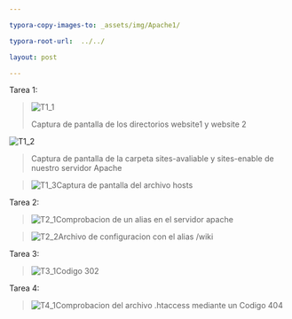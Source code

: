 ```yaml
---

typora-copy-images-to: _assets/img/Apache1/

typora-root-url:  ../../

layout: post

---
```


Tarea 1:

> ![T1_1](/guillermovg-ciber/_assets/img/Apache1/T1_1.png)
>
> 
>
> Captura de pantalla de los directorios website1 y website 2



![T1_2](/guillermovg-ciber/_assets/img/Apache1/T1_2.png)

> Captura de pantalla de la carpeta sites-avaliable y sites-enable de nuestro servidor Apache

> ![T1_3](/guillermovg-ciber/_assets/img/Apache1/T1_3.png)Captura de pantalla del archivo hosts

Tarea 2:



> ![T2_1](/guillermovg-ciber/_assets/img/Apache1/T2_1.png)Comprobacion de un alias en el servidor apache



> ![T2_2](/guillermovg-ciber/_assets/img/Apache1/T2_2.png)Archivo de configuracion con el alias /wiki



Tarea 3:

> ![T3_1](/guillermovg-ciber/_assets/img/Apache1/T3_1.png)Codigo 302



Tarea 4:

> ![T4_1](/guillermovg-ciber/_assets/img/Apache1/T4_1.png)Comprobacion del archivo .htaccess mediante un Codigo 404

